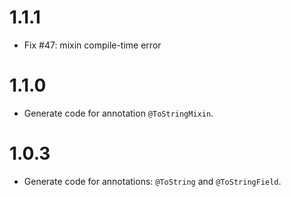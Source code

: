 # 1.1.1
* Fix #47: mixin compile-time error

# 1.1.0
* Generate code for annotation `@ToStringMixin`.

# 1.0.3
* Generate code for annotations: `@ToString` and `@ToStringField`.
